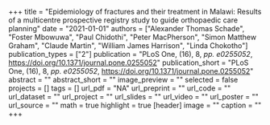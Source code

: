 +++
title = "Epidemiology of fractures and their treatment in Malawi: Results of a multicentre prospective registry study to guide orthopaedic care planning"
date = "2021-01-01"
authors = ["Alexander Thomas Schade", "Foster Mbowuwa", "Paul Chidothi", "Peter MacPherson", "Simon Matthew Graham", "Claude Martin", "William James Harrison", "Linda Chokotho"]
publication_types = ["2"]
publication = "PLoS One, (16), 8, _pp. e0255052_, https://doi.org/10.1371/journal.pone.0255052"
publication_short = "PLoS One, (16), 8, _pp. e0255052_, https://doi.org/10.1371/journal.pone.0255052"
abstract = ""
abstract_short = ""
image_preview = ""
selected = false
projects = []
tags = []
url_pdf = "NA"
url_preprint = ""
url_code = ""
url_dataset = ""
url_project = ""
url_slides = ""
url_video = ""
url_poster = ""
url_source = ""
math = true
highlight = true
[header]
image = ""
caption = ""
+++
